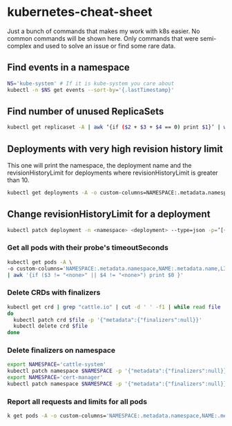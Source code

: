 # kubernetes-cheat-sheet
Just a bunch of commands that makes my work with k8s easier. No common commands will be shown here. Only commands that were semi-complex and used to solve an issue or find some rare data.

## Find events in a namespace

```bash
NS='kube-system' # If it is kube-system you care about
kubectl -n $NS get events --sort-by='{.lastTimestamp}'
```

## Find number of unused ReplicaSets

```bash
kubectl get replicaset -A | awk ‘{if ($2 + $3 + $4 == 0) print $1}’ | wc -l
```

## Deployments with very high revision history limit

This one will print the namespace, the deployment name and the revisionHistoryLimit for deployments where revisionHistoryLimit is greater than 10.

```bash
kubectl get deployments -A -o custom-columns=NAMESPACE:.metadata.namespace,NAME:.metadata.name,API_VERSION:.apiVersion,REV_HISTORY:.spec.revisionHistoryLimit | awk '{ if ($4 > 10) print }'
```

## Change revisionHistoryLimit for a deployment

```bash
kubectl patch deployment -n <namespace> <deployment> --type=json -p=’[{“op”: “replace”, “path”: “/spec/revisionHistoryLimit”, “value”: 10}]’
```

### Get all pods with their probe's timeoutSeconds

```bash
kubectl get pods -A \
-o custom-columns='NAMESPACE:.metadata.namespace,NAME:.metadata.name,LIVENESS_PROBE_TIMEOUT:spec.containers[*].livenessProbe.timeoutSeconds,READINESS_PROBE_TIMEOUT:spec.containers[*].readinessProbe.timeoutSeconds' \
| awk '{if ($3 != "<none>" || $4 != "<none>") print $0 }'
```

### Delete CRDs with finalizers

```bash
kubectl get crd | grep "cattle.io" | cut -d ' ' -f1 | while read file
do
  kubectl patch crd $file -p '{"metadata":{"finalizers":null}}'
  kubectl delete crd $file
done
```

### Delete finalizers on namespace
```bash
export NAMESPACE='cattle-system'
kubectl patch namespace $NAMESPACE -p '{"metadata":{"finalizers":null}}'
export NAMESPACE='cert-manager'
kubectl patch namespace $NAMESPACE -p '{"metadata":{"finalizers":null}}'
```

### Report all requests and limits for all pods
```bash
k get pods -A -o custom-columns='NAMESPACE:.metadata.namespace,NAME:.metadata.name,REQUESTS_CPU:.spec.containers[*].resources.requests.cpu,REQUESTS_MEMORY:.spec.containers[*].resources.requests.memory,LIMIT_CPU:.spec.containers[*].resources.limits.cpu,LiMIT_MEMORY:.spec.containers[*].resources.limits.memory'
```

